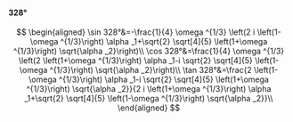 #### 328°

$$
\begin{aligned}
\sin 328°&=-\frac{1}{4} \omega ^{1/3} \left(2 i \left(1-\omega ^{1/3}\right) \alpha _1+\sqrt{2} \sqrt[4]{5} \left(1+\omega ^{1/3}\right) \sqrt{\alpha _2}\right)\\
\cos 328°&=\frac{1}{4} \omega ^{1/3} \left(2 \left(1+\omega ^{1/3}\right) \alpha _1-i \sqrt{2} \sqrt[4]{5} \left(1-\omega ^{1/3}\right) \sqrt{\alpha _2}\right)\\
\tan 328°&=\frac{2 \left(1-\omega ^{1/3}\right) \alpha _1-i \sqrt{2} \sqrt[4]{5} \left(1+\omega ^{1/3}\right) \sqrt{\alpha _2}}{2 i \left(1+\omega ^{1/3}\right)
\alpha _1+\sqrt{2} \sqrt[4]{5} \left(1-\omega ^{1/3}\right) \sqrt{\alpha _2}}\\
\end{aligned}
$$

